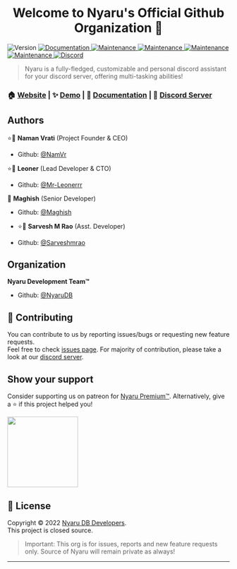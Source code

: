 <h1 align="center">Welcome to Nyaru's Official Github Organization 👋</h1>
<p>
  <img alt="Version" src="https://img.shields.io/badge/version-4.0.7-blue.svg?cacheSeconds=2592000" />
  <a href="https://github.com/NyaruDB/bot#readme" target="_blank">
    <img alt="Documentation" src="https://img.shields.io/badge/documentation-yes-brightgreen.svg" />
  </a>
  <a href="https://go.nyaru.xyz/invite" target="_blank">
    <img alt="Maintenance" src="https://img.shields.io/badge/Users-621k+-green.svg" />
  </a>
  <a href="https://go.nyaru.xyz/invite" target="_blank">
    <img alt="Maintenance" src="https://img.shields.io/badge/Guild Count-2.1k+-green.svg" />
  </a>
  </a>
  <a href="https://go.nyaru.xyz/invite" target="_blank">
    <img alt="Maintenance" src="https://img.shields.io/badge/Channel Count-708k+-green.svg" />
  </a>
  <a href="https://github.com/NyaruDB/bot/graphs/commit-activity" target="_blank">
    <img alt="Maintenance" src="https://img.shields.io/badge/Maintained%3F-yes-green.svg" />
  </a>
  <a href="https://go.nyaru.xyz/discord" target="_blank">
    <img alt="Discord" src="https://img.shields.io/discord/581997464752619521?color=%235865F2&label=Discord&logo=discord&logoColor=%23fff" />
  </a>
</p>

> Nyaru is a fully-fledged, customizable and personal discord assistant for your discord server, offering multi-tasking abilities!

### 🏠 [Website](https://nyaru.xyz) | ✨ [Demo](https://go.nyaru.xyz/invite) | 📄 [Documentation](https://docs.nyaru.xyz/) | 💖 [Discord Server](https://go.nyaru.xyz/discord)

## Authors



⭐👤 **Naman Vrati** (Project Founder & CEO)

- Github: [@NamVr](https://github.com/NamVr)

⭐👤 **Leoner** (Lead Developer & CTO)

- Github: [@Mr-Leonerrr](https://github.com/Mr-Leonerrr)

👤 **Maghish** (Senior Developer)

- Github: [@Maghish](https://github.com/Maghish)

- ⭐👤 **Sarvesh M Rao** (Asst. Developer)

- Github: [@Sarveshmrao](https://github.com/Sarveshmrao)

## Organization

**Nyaru Development Team™**

- Github: [@NyaruDB](https://github.com/NyaruDB)

## 🤝 Contributing

You can contribute to us by reporting issues/bugs or requesting new feature requests. <br />Feel free to check [issues page](https://github.com/NyaruDB/bot/issues). For majority of contribution, please take a look at our [discord server](https://go.nyaru.xyz/discord 'Amazing Community aroud Nyaru, with many nitro giveaways!').

## Show your support

Consider supporting us on patreon for [Nyaru Premium™](https://docs.nyaru.xyz/premium). Alternatively, give a ⭐️ if this project helped you!

<a href="https://www.patreon.com/NyaruBot">
  <img src="https://c5.patreon.com/external/logo/become_a_patron_button@2x.png" width="160">
</a>

## 📝 License

Copyright © 2022 [Nyaru DB Developers](https://github.com/NyaruDB).<br />
This project is closed source.
> Important: This org is for issues, reports and new feature requests only. Source of Nyaru will remain private as always!

---
